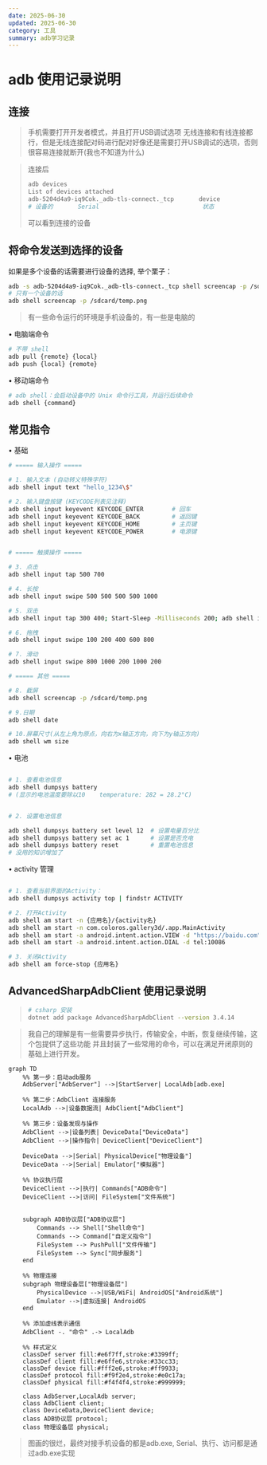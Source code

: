 ```yaml
---
date: 2025-06-30
updated: 2025-06-30
category: 工具
summary: adb学习记录
---
```

# adb 使用记录说明

## 连接

> 手机需要打开开发者模式，并且打开USB调试选项
> 无线连接和有线连接都行，但是无线连接配对码进行配对好像还是需要打开USB调试的选项，否则很容易连接就断开(我也不知道为什么)

> 连接后 
> ```bash
> adb devices
> List of devices attached
> adb-5204d4a9-iq9Cok._adb-tls-connect._tcp       device    
> # 设备的       Serial                             状态      
> ```
> 可以看到连接的设备


## 将命令发送到选择的设备

如果是多个设备的话需要进行设备的选择, 举个栗子：
```bash
adb -s adb-5204d4a9-iq9Cok._adb-tls-connect._tcp shell screencap -p /sdcard/temp.png
# 只有一个设备的话
adb shell screencap -p /sdcard/temp.png
```

> 有一些命令运行的环境是手机设备的，有一些是电脑的

• 电脑端命令


```bash
# 不带 shell
adb pull {remote} {local}
adb push {local} {remote}
```

• 移动端命令


```bash
# adb shell：会启动设备中的 Unix 命令行工具，并运行后续命令
adb shell {command}
```

## 常见指令

• 基础

```bash
# ===== 输入操作 =====

# 1. 输入文本 (自动转义特殊字符)
adb shell input text "hello_1234\$"

# 2. 输入键盘按键 (KEYCODE列表见注释)
adb shell input keyevent KEYCODE_ENTER        # 回车
adb shell input keyevent KEYCODE_BACK         # 返回键
adb shell input keyevent KEYCODE_HOME         # 主页键
adb shell input keyevent KEYCODE_POWER        # 电源键


# ===== 触摸操作 =====

# 3. 点击
adb shell input tap 500 700 

# 4. 长按
adb shell input swipe 500 500 500 500 1000

# 5. 双击
adb shell input tap 300 400; Start-Sleep -Milliseconds 200; adb shell input tap 300 400

# 6. 拖拽 
adb shell input swipe 100 200 400 600 800 

# 7. 滑动
adb shell input swipe 800 1000 200 1000 200 

# ===== 其他 =====

# 8. 截屏
adb shell screencap -p /sdcard/temp.png

# 9.日期
adb shell date

# 10.屏幕尺寸(从左上角为原点，向右为x轴正方向，向下为y轴正方向)
adb shell wm size 

```

• 电池


```bash

# 1. 查看电池信息
adb shell dumpsys battery
# (显示的电池温度要除以10    temperature: 282 = 28.2°C)


# 2. 设置电池信息

adb shell dumpsys battery set level 12  # 设置电量百分比
adb shell dumpsys battery set ac 1      # 设置是否充电
adb shell dumpsys battery reset         # 重置电池信息
# 没用的知识增加了
```


• activity 管理


```bash

# 1. 查看当前界面的Activity：
adb shell dumpsys activity top | findstr ACTIVITY

# 2. 打开Activity
adb shell am start -n {应用名}/{activity名}
adb shell am start -n com.coloros.gallery3d/.app.MainActivity
adb shell am start -a android.intent.action.VIEW -d "https://baidu.com"
adb shell am start -a android.intent.action.DIAL -d tel:10086

# 3. 关闭Activity
adb shell am force-stop {应用名}

```

## AdvancedSharpAdbClient 使用记录说明

> ```bash
> # csharp 安装
> dotnet add package AdvancedSharpAdbClient --version 3.4.14
> ```

> 我自己的理解是有一些需要异步执行，传输安全，中断，恢复继续传输，这个包提供了这些功能
> 并且封装了一些常用的命令，可以在满足开闭原则的基础上进行开发。

```mermaid
graph TD
    %% 第一步：启动adb服务
    AdbServer["AdbServer"] -->|StartServer| LocalAdb[adb.exe]
    
    %% 第二步：AdbClient 连接服务
    LocalAdb -->|设备数据流| AdbClient["AdbClient"]
    
    %% 第三步：设备发现与操作
    AdbClient -->|设备列表| DeviceData["DeviceData"]
    AdbClient -->|操作指令| DeviceClient["DeviceClient"]
    
    DeviceData -->|Serial| PhysicalDevice["物理设备"]
    DeviceData -->|Serial| Emulator["模拟器"]
    
    %% 协议执行层
    DeviceClient -->|执行| Commands["ADB命令"]
    DeviceClient -->|访问| FileSystem["文件系统"]
    

    subgraph ADB协议层["ADB协议层"]
        Commands --> Shell["Shell命令"]
        Commands --> Command["自定义指令"]
        FileSystem --> PushPull["文件传输"]
        FileSystem --> Sync["同步服务"]
    end
    
    %% 物理连接
    subgraph 物理设备层["物理设备层"]
        PhysicalDevice -->|USB/WiFi| AndroidOS["Android系统"]
        Emulator -->|虚拟连接| AndroidOS
    end
    
    %% 添加虚线表示通信
    AdbClient -. "命令" .-> LocalAdb
    
    %% 样式定义
    classDef server fill:#e6f7ff,stroke:#3399ff;
    classDef client fill:#e6ffe6,stroke:#33cc33;
    classDef device fill:#fff2e6,stroke:#ff9933;
    classDef protocol fill:#f9f2e4,stroke:#e0c17a;
    classDef physical fill:#f4f4f4,stroke:#999999;
    
    class AdbServer,LocalAdb server;
    class AdbClient client;
    class DeviceData,DeviceClient device;
    class ADB协议层 protocol;
    class 物理设备层 physical;
```
> 图画的很烂，最终对接手机设备的都是adb.exe,  Serial、执行、访问都是通过adb.exe实现